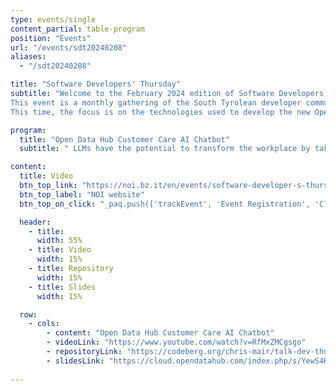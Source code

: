 ```yaml
---
type: events/single
content_partial: table-program
position: "Events"
url: "/events/sdt20240208"
aliases:
  - "/sdt20240208"

title: "Software Developers' Thursday"
subtitle: "Welcome to the February 2024 edition of Software Developers' Thursday! <br>
This event is a monthly gathering of the South Tyrolean developer community to discuss innovative software solutions and technologies. <br>
This time, the focus is on the technologies used to develop the new Open Data Hub AI-based chatbot, which the Open Data Hub Customer Care team is using to improve and speed up ticket processing."

program:
  title: "Open Data Hub Customer Care AI Chatbot"
  subtitle: " LLMs have the potential to transform the workplace by taking over language processing tasks previously performed by humans. This is particularly true in areas such as customer service and software development. To explore the possibilities of LLMs, the Open Data Hub team set out to create a proof of concept chatbot. Drawing on an extensive pool of project data, such as code on GitHub, documentation and the project website, this chatbot helps the Open Data Hub's customer support team to assist their customers. Chris Mair will discuss the technologies used, the challenges faced and the results of this first PoC."

content:
  title: Video
  btn_top_link: "https://noi.bz.it/en/events/software-developer-s-thursday/6389d893-6c6a-437b-a370-1e77a4e67b75"
  btn_top_label: "NOI website"
  btn_top_on_click: "_paq.push(['trackEvent', 'Event Registration', 'Click', 'SDT video']);"

  header:
    - title: 
      width: 55%
    - title: Video
      width: 15%
    - title: Repository
      width: 15%
    - title: Slides
      width: 15%

  row:
    - cols:
        - content: "Open Data Hub Customer Care AI Chatbot"
        - videoLink: "https://www.youtube.com/watch?v=RfMxZMCgsgo"
        - repositoryLink: "https://codeberg.org/chris-mair/talk-dev-thu-20240208"
        - slidesLink: "https://cloud.opendatahub.com/index.php/s/YewS4KyHEkQbaZA"
  
---
```

